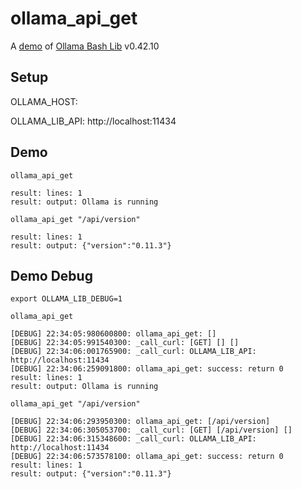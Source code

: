 # ollama_api_get

A [demo](../README.md#demos) of [Ollama Bash Lib](https://github.com/attogram/ollama-bash-lib) v0.42.10

## Setup

OLLAMA_HOST: 

OLLAMA_LIB_API: http://localhost:11434


## Demo


```
ollama_api_get

result: lines: 1
result: output: Ollama is running
```

```
ollama_api_get "/api/version"

result: lines: 1
result: output: {"version":"0.11.3"}
```

## Demo Debug

`export OLLAMA_LIB_DEBUG=1`


```
ollama_api_get

[DEBUG] 22:34:05:980600800: ollama_api_get: []
[DEBUG] 22:34:05:991540300: _call_curl: [GET] [] []
[DEBUG] 22:34:06:001765900: _call_curl: OLLAMA_LIB_API: http://localhost:11434
[DEBUG] 22:34:06:259091800: ollama_api_get: success: return 0
result: lines: 1
result: output: Ollama is running
```

```
ollama_api_get "/api/version"

[DEBUG] 22:34:06:293950300: ollama_api_get: [/api/version]
[DEBUG] 22:34:06:305053700: _call_curl: [GET] [/api/version] []
[DEBUG] 22:34:06:315348600: _call_curl: OLLAMA_LIB_API: http://localhost:11434
[DEBUG] 22:34:06:573578100: ollama_api_get: success: return 0
result: lines: 1
result: output: {"version":"0.11.3"}
```
